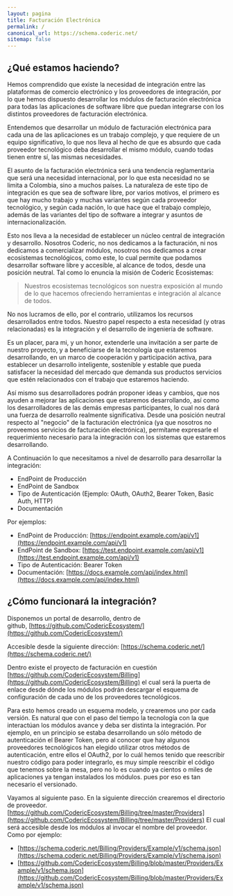 ```yaml
---
layout: pagina
title: Facturación Electrónica
permalink: /
canonical_url: https://schema.coderic.net/
sitemap: false
---
```


## ¿Qué estamos haciendo?
Hemos comprendido que existe la necesidad de integración entre las plataformas de comercio electrónico y los proveedores de integración, por lo que hemos dispuesto desarrollar los módulos de facturación electrónica para todas las aplicaciones de software libre que puedan integrarse con los distintos proveedores de facturación electrónica.

Entendemos que desarrollar un módulo de facturación electrónica para cada una de las aplicaciones es un trabajo complejo, y que requiere de un equipo significativo, lo que nos lleva al hecho de que es absurdo que cada proveedor tecnológico deba desarrollar el mismo módulo, cuando todas tienen entre sí, las mismas necesidades. 

El asunto de la facturación electrónica será una tendencia reglamentaria que será una necesidad internacional, por lo que esta necesidad no se limita a Colombia, sino a muchos países.
La naturaleza de este tipo de integración es que sea de software libre, por varios motivos, el primero es que hay mucho trabajo y muchas variantes según cada proveedor tecnológico, y según cada nación, lo que hace que el trabajo complejo, además de las variantes del tipo de software a integrar y asuntos de internacionalización.

Esto nos lleva a la necesidad de establecer un núcleo central de integración y desarrollo. Nosotros Coderic, no nos dedicamos a la facturación, ni nos dedicamos a comercializar módulos, nosotros nos dedicamos a crear ecosistemas tecnológicos, como este, lo cual permite que podamos desarrollar software libre y accesible, al alcance de todos, desde una posición neutral. Tal como lo enuncia la misión de Coderic Ecosistemas:

>Nuestros ecosistemas tecnológicos son nuestra exposición al mundo de lo que hacemos ofreciendo herramientas e integración al alcance de todos.

No nos lucramos de ello, por el contrario, utilizamos los recursos desarrollados entre todos. Nuestro papel respecto a esta necesidad (y otras relacionadas) es la integración y el desarrollo de ingeniería de software.

Es un placer, para mi, y un honor, extenderle una invitación a ser parte de nuestro proyecto, y a beneficiarse de la tecnología que estaremos desarrollando, en un marco de cooperación y participación activa, para establecer un desarrollo inteligente, sostenible y estable que pueda satisfacer la necesidad del mercado que demanda sus productos servicios que estén relacionados con el trabajo que estaremos haciendo.

Así mismo sus desarrolladores podrán proponer ideas y cambios, que nos ayuden a mejorar las aplicaciones que estaremos desarrollando, así como los desarrolladores de las demás empresas participantes, lo cual nos dará una fuerza de desarrollo realmente significativa. Desde una posición neutral respecto al "negocio" de la facturación electrónica (ya que nosotros no proveemos servicios de facturación electrónica), permítame expresarle el requerimiento necesario para la integración con los sistemas que estaremos desarrollando.

A Continuación lo que necesitamos a nivel de desarrollo para desarrollar la integración:
- EndPoint de Producción
- EndPoint de Sandbox
- Tipo de Autenticación (Ejemplo: OAuth, OAuth2, Bearer Token, Basic Auth, HTTP)
- Documentación

Por ejemplos:

- EndPoint de Producción: [https://endpoint.example.com/api/v1](https://endpoint.example.com/api/v1)
- EndPoint de Sandbox: [https://test.endpoint.example.com/api/v1](https://test.endpoint.example.com/api/v1)
- Tipo de Autenticación: Bearer Token
- Documentación: [https://docs.example.com/api/index.html](https://docs.example.com/api/index.html)
## ¿Cómo funcionará la integración?
Disponemos un portal de desarrollo, dentro de github, [https://github.com/CodericEcosystem/](https://github.com/CodericEcosystem/)

Accesible desde la siguiente dirección:
[https://schema.coderic.net/](https://schema.coderic.net/)

Dentro existe el proyecto de facturación en cuestión [https://github.com/CodericEcosystem/Billing](https://github.com/CodericEcosystem/Billing) el cual será la puerta de enlace desde dónde los módulos podrán descargar el esquema de configuración de cada uno de los proveedores tecnológicos.

Para esto hemos creado un esquema modelo, y crearemos uno por cada versión. Es natural que con el paso del tiempo la tecnología con la que interactúan los módulos avance y deba ser distinta la integración. Por ejemplo, en un principio se estaba desarrollando un sólo método de autenticación el Bearer Token, pero al conocer que hay algunos proveedores tecnológicos han elegido utilizar otros métodos de autenticación, entre ellos el OAuth2, por lo cuál hemos tenido que reescribir nuestro código para poder integrarlo, es muy simple reescribir el código que tenemos sobre la mesa, pero no lo es cuando ya cientos o miles de aplicaciones ya tengan instalados los módulos. pues por eso es tan necesario el versionado.

Vayamos al siguiente paso.
En la siguiente dirección crearemos el directorio de proveedor.
[https://github.com/CodericEcosystem/Billing/tree/master/Providers](https://github.com/CodericEcosystem/Billing/tree/master/Providers)
El cual será accesible desde los módulos al invocar el nombre del proveedor.
Como por ejemplo:
- [https://schema.coderic.net/Billing/Providers/Example/v1/schema.json](https://schema.coderic.net/Billing/Providers/Example/v1/schema.json)
- [https://github.com/CodericEcosystem/Billing/blob/master/Providers/Example/v1/schema.json](https://github.com/CodericEcosystem/Billing/blob/master/Providers/Example/v1/schema.json)
